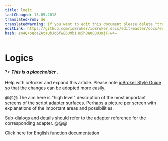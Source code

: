 ```yaml
---
title: logic
lastChanged: 13.09.2018
translatedFrom: de
translatedWarning: If you want to edit this document please delete "translatedFrom" field, elsewise this document will be translated automatically again
editLink: https://github.com/ioBroker/ioBroker.docs/edit/master/docs/en/logic/README.md
hash: en4Q+oQcaZAtaUbJq6fwE6UMbIHK5h8e0COUJmjF+w4=
---
```

# Logics
?> ***This is a placeholder*** .<br><br> Help with ioBroker and expand this article. Please note [ioBroker Style Guide](community/styleguidedoc) so that the changes can be adopted more easily.

@@@ The aim here is "high level" description of the most important screens of the script adapter surfaces. Perhaps a picture per screen with explanations of the important areas and possibilities.

Sub-dialogs and details should refer to the adapter reference for the corresponding adapter.
@@@

Click here for [English function documentation](https://github.com/ioBroker/ioBroker.javascript/blob/master/docs/en/javascript.md)